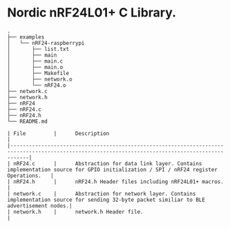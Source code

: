 # Nordic nRF24L01+ C Library.

	.
	├── examples
	│   └── nRF24-raspberrypi
	│       ├── list.txt
	│       ├── main
	│       ├── main.c
	│       ├── main.o
	│       ├── Makefile
	│       ├── network.o
	│       └── nRF24.o
	├── network.c
	├── network.h
	├── nRF24
	├── nRF24.c
	├── nRF24.h
	└── README.md

	| File         |      Description                                                                                                                  |
	|--------------------------------------------------------------------------------------------------------------------------------------------------|
	| nRF24.c      |      Abstraction for data link layer. Contains implementation source for GPIO initialization / SPI / nRF24 register Operations.   |
	| nRF24.h      |      nRF24.h Header files including nRF24L01+ macros.                                                                             |
	| network.c    |      Abstraction for network layer. Contains implementation source for sending 32-byte packet similiar to BLE advertisement nodes.|
	| network.h    |      network.h Header file.                                                                                                       |

